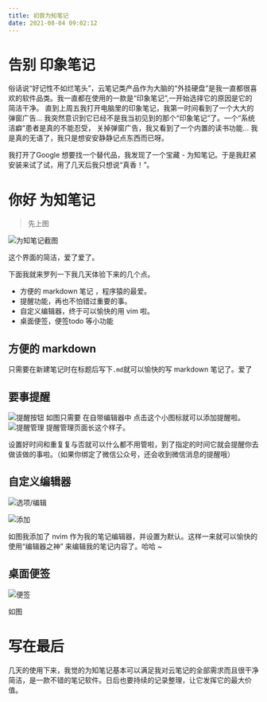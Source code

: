 ```yaml
---
title: 初尝为知笔记
date: 2021-08-04 09:02:12
---
```


# 告别 印象笔记

俗话说“好记性不如烂笔头”，云笔记类产品作为大脑的“外挂硬盘”是我一直都很喜欢的软件品类。我一直都在使用的一款是“印象笔记”,一开始选择它的原因是它的简洁干净。
直到上周五我打开电脑里的印象笔记，我第一时间看到了一个大大的弹窗广告... 我突然意识到它已经不是我当初见到的那个“印象笔记”了。一个“系统洁癖”患者是真的不能忍受，
关掉弹窗广告，我又看到了一个内置的读书功能... 我是真的无语了，我只是想安安静静记点东西而已呀。

我打开了Google 想要找一个替代品，我发现了一个宝藏 - 为知笔记。于是我赶紧安装来试了试，用了几天后我只想说“真香！”。

# 你好 为知笔记

> 先上图

![为知笔记截图](https://cdn.jsdelivr.net/gh/EricWXY/PictureBed_0/202108041023502.png)

这个界面的简洁，爱了爱了。

下面我就来罗列一下我几天体验下来的几个点。

- 方便的 markdown 笔记 ，程序猿的最爱。
- 提醒功能，再也不怕错过重要的事。
- 自定义编辑器，终于可以愉快的用 vim 啦。
- 桌面便签，便签todo 等小功能

## 方便的 markdown

只需要在新建笔记时在标题后写下`.md`就可以愉快的写 markdown 笔记了。爱了

## 要事提醒

![提醒按钮](https://cdn.jsdelivr.net/gh/EricWXY/PictureBed_0/202108041136332.png)
如图只需要 在自带编辑器中 点击这个小图标就可以添加提醒啦。
![提醒管理](https://cdn.jsdelivr.net/gh/EricWXY/PictureBed_0/202108041138722.png)
提醒管理页面长这个样子。

设置好时间和重复复与否就可以什么都不用管啦，到了指定的时间它就会提醒你去做该做的事啦。（如果你绑定了微信公众号，还会收到微信消息的提醒哦）

## 自定义编辑器

![选项/编辑](https://cdn.jsdelivr.net/gh/EricWXY/PictureBed_0/202108041142800.png)

![添加](https://cdn.jsdelivr.net/gh/EricWXY/PictureBed_0/202108041143508.png)

如图我添加了 nvim 作为我的笔记编辑器，并设置为默认。这样一来就可以愉快的使用“编辑器之神” 来编辑我的笔记内容了。哈哈 ~


## 桌面便签

![便签](https://cdn.jsdelivr.net/gh/EricWXY/PictureBed_0/202108041148377.png)

如图


# 写在最后

几天的使用下来，我觉的为知笔记基本可以满足我对云笔记的全部需求而且很干净简洁，是一款不错的笔记软件。日后也要持续的记录整理，让它发挥它的最大价值。